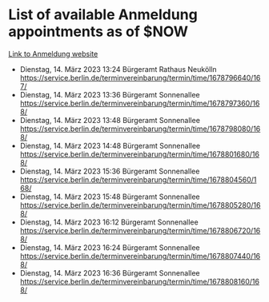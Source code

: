 # List of available Anmeldung appointments as of $NOW
[Link to Anmeldung website](https://service.berlin.de/terminvereinbarung/termin/tag.php?termin=1&anliegen[]=120686&dienstleisterlist=122210,122217,327316,122219,327312,122227,327314,122231,327346,122243,327348,122254,122252,329742,122260,329745,122262,329748,122271,327278,122273,327274,122277,327276,330436,122280,327294,122282,327290,122284,327292,122291,327270,122285,327266,122286,327264,122296,327268,150230,329760,122297,327286,122294,327284,122312,329763,122314,329775,122304,327330,122311,327334,122309,327332,317869,122281,327352,122279,329772,122283,122276,327324,122274,327326,122267,329766,122246,327318,122251,327320,122257,327322,122208,327298,122226,327300&herkunft=http%3A%2F%2Fservice.berlin.de%2Fdienstleistung%2F120686%2F)
- Dienstag, 14. März 2023 13:24 Bürgeramt Rathaus Neukölln https://service.berlin.de/terminvereinbarung/termin/time/1678796640/167/
- Dienstag, 14. März 2023 13:36 Bürgeramt Sonnenallee https://service.berlin.de/terminvereinbarung/termin/time/1678797360/168/
- Dienstag, 14. März 2023 13:48 Bürgeramt Sonnenallee https://service.berlin.de/terminvereinbarung/termin/time/1678798080/168/
- Dienstag, 14. März 2023 14:48 Bürgeramt Sonnenallee https://service.berlin.de/terminvereinbarung/termin/time/1678801680/168/
- Dienstag, 14. März 2023 15:36 Bürgeramt Sonnenallee https://service.berlin.de/terminvereinbarung/termin/time/1678804560/168/
- Dienstag, 14. März 2023 15:48 Bürgeramt Sonnenallee https://service.berlin.de/terminvereinbarung/termin/time/1678805280/168/
- Dienstag, 14. März 2023 16:12 Bürgeramt Sonnenallee https://service.berlin.de/terminvereinbarung/termin/time/1678806720/168/
- Dienstag, 14. März 2023 16:24 Bürgeramt Sonnenallee https://service.berlin.de/terminvereinbarung/termin/time/1678807440/168/
- Dienstag, 14. März 2023 16:36 Bürgeramt Sonnenallee https://service.berlin.de/terminvereinbarung/termin/time/1678808160/168/
